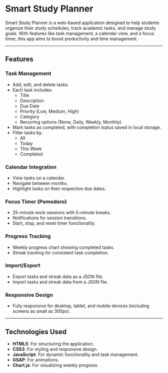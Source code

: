 # Smart Study Planner

Smart Study Planner is a web-based application designed to help students organize their study schedules, track academic tasks, and manage study goals. With features like task management, a calendar view, and a focus timer, this app aims to boost productivity and time management.

---

## Features

### Task Management

- Add, edit, and delete tasks.
- Each task includes:
  - Title
  - Description
  - Due Date
  - Priority (Low, Medium, High)
  - Category
  - Recurring options (None, Daily, Weekly, Monthly)
- Mark tasks as completed, with completion status saved in local storage.
- Filter tasks by:
  - All
  - Today
  - This Week
  - Completed

### Calendar Integration

- View tasks on a calendar.
- Navigate between months.
- Highlight tasks on their respective due dates.

### Focus Timer (Pomodoro)

- 25-minute work sessions with 5-minute breaks.
- Notifications for session transitions.
- Start, stop, and reset timer functionality.

### Progress Tracking

- Weekly progress chart showing completed tasks.
- Streak tracking for consistent task completion.

### Import/Export

- Export tasks and streak data as a JSON file.
- Import tasks and streak data from a JSON file.

### Responsive Design

- Fully responsive for desktop, tablet, and mobile devices (including screens as small as 300px).

---

## Technologies Used

- **HTML5**: For structuring the application.
- **CSS3**: For styling and responsive design.
- **JavaScript**: For dynamic functionality and task management.
- **GSAP**: For animations.
- **Chart.js**: For visualizing weekly progress.
